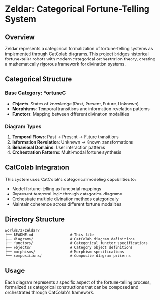 # Zeldar: Categorical Fortune-Telling System

## Overview

Zeldar represents a categorical formalization of fortune-telling systems as implemented through CatColab diagrams. This project bridges historical fortune-teller robots with modern categorical orchestration theory, creating a mathematically rigorous framework for divination systems.

## Categorical Structure

### Base Category: FortuneC
- **Objects**: States of knowledge (Past, Present, Future, Unknown)
- **Morphisms**: Temporal transitions and information revelation patterns
- **Functors**: Mapping between different divination modalities

### Diagram Types
1. **Temporal Flows**: Past → Present → Future transitions
2. **Information Revelation**: Unknown → Known transformations  
3. **Behavioral Domains**: User interaction patterns
4. **Orchestration Patterns**: Multi-modal fortune synthesis

## CatColab Integration

This system uses CatColab's categorical modeling capabilities to:
- Model fortune-telling as functorial mappings
- Represent temporal logic through categorical diagrams
- Orchestrate multiple divination methods categorically
- Maintain coherence across different fortune modalities

## Directory Structure

```
worlds/z/zeldar/
├── README.md                 # This file
├── diagrams/                 # CatColab diagram definitions
├── functors/                 # Categorical functor specifications
├── objects/                  # Category object definitions
├── morphisms/                # Morphism specifications
└── compositions/             # Composite diagram patterns
```

## Usage

Each diagram represents a specific aspect of the fortune-telling process, formalized as categorical constructions that can be composed and orchestrated through CatColab's framework.
